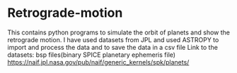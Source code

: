 # Retrograde-motion
This contains python programs to simulate the orbit of planets and show the retrograde motion.
I have used datasets from JPL and used ASTROPY to import and process the data and to save the data in a csv file 
Link to the datasets: bsp files(binary SPICE planetary ephemeris file)
https://naif.jpl.nasa.gov/pub/naif/generic_kernels/spk/planets/ 
